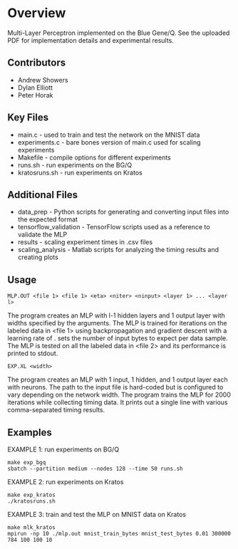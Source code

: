 # Overview
Multi-Layer Perceptron implemented on the Blue Gene/Q. See the uploaded PDF for implementation details and experimental results. 

## Contributors
* Andrew Showers
* Dylan Elliott
* Peter Horak

## Key Files
* main.c - used to train and test the network on the MNIST data
* experiments.c - bare bones version of main.c used for scaling experiments
* Makefile - compile options for different experiments
* runs.sh - run experiments on the BG/Q
* kratosruns.sh - run experiments on Kratos

## Additional Files
* data_prep - Python scripts for generating and converting input files into the expected format
* tensorflow_validation - TensorFlow scripts used as a reference to validate the MLP
* results - scaling experiment times in .csv files
* scaling_analysis - Matlab scripts for analyzing the timing results and creating plots

## Usage

	MLP.OUT <file 1> <file 1> <eta> <niter> <ninput> <layer 1> ... <layer l>

The program creates an MLP with l-1 hidden layers and 1 output layer with widths specified by the <layer i> arguments. The MLP is trained for <niter> iterations on the labeled data in <file 1> using backpropagation and gradient descent with a learning rate of <eta>. <ninput> sets the number of input bytes to expect per data sample. The MLP is tested on all the labeled data in <file 2> and its performance is printed to stdout.

	EXP.XL <width>
The program creates an MLP with 1 input, 1 hidden, and 1 output layer each with <width> neurons. The path to the input file is hard-coded but is configured to vary depending on the network width. The program trains the MLP for 2000 iterations while collecting timing data. It prints out a single line with various comma-separated timing results.

## Examples
EXAMPLE 1: run experiments on BG/Q

	make exp_bgq
	sbatch --partition medium --nodes 128 --time 50 runs.sh

EXAMPLE 2: run experiments on Kratos

	make exp_kratos
	./kratosruns.sh

EXAMPLE 3: train and test the MLP on MNIST data on Kratos

	make mlk_kratos
	mpirun -np 10 ./mlp.out mnist_train_bytes mnist_test_bytes 0.01 300000 784 100 100 10
